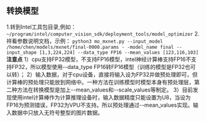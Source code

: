 
## 转换模型
1.转到Intel工具包目录,例如：
`~/program/intel/computer_vision_sdk/deployment_tools/model_optimizer`
2.祥看参数说明文档，示例：
`python3 mo_mxnet.py --input_model /home/chen/models/mxnet/final-0000.params -
-model_name final --input_shape [1,3,224,224] --data_type FP16 --mean_values [123,116,103]`
**注意点**
1）cpu支持FP32模型，不支持FP16模型，intel神经计算棒支持FP16不支持FP32，所以模型使用--data_type FP16转FP16模型（训练的模型是FP32也可以转）；
2）输入数据，对于cpu设备，直接将输入设为FP32并做预处理即可，但计算棒的预处理只能放到网络中。一种方法在训练模型时模型本身有预处理层，第二种方法在转换模型是加上--mean_values和--scale_values等制定。
3）目前发现使用intel计算棒作为计算推理设备时，输入数据精度只能设置为U8，当设为FP16为预测错误，FP32为VPU不支持。所以预处理通过--mean_values实现。输入数据中只放入无符号整型的图片数据。
